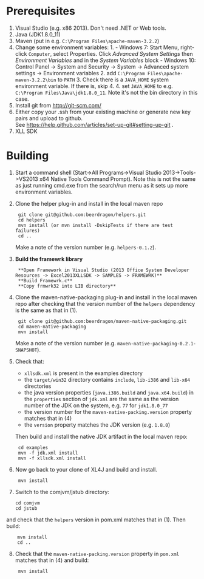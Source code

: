 Prerequisites
=============

1. Visual Studio (e.g. x86 2013).  Don't need .NET or Web tools.
2. Java (JDK1.8.0_11)
3. Maven (put in e.g. `C:\Program Files\apache-maven-3.2.2`)
4. Change some environment variables:
    1. 
        - Windows 7: Start Menu, right-click `Computer`, select Properties.
           Click *Advanced System Settings* then *Environment Variables* and in the *System Variables* block
        - Windows 10: Control Panel -> System and Security -> System -> Advanced system settings -> Environment variables
    2. add `C:\Program Files\apache-maven-3.2.2\bin` to `PATH`
    3. Check there is a `JAVA_HOME` system environment variable.  If there is, skip 4.
    4. set `JAVA_HOME` to e.g. `C:\Program Files\Java\jdk1.8.0_11`.  Note it's not the bin directory in this case.
5. Install git from http://git-scm.com/
6. Either copy your .ssh from your existing machine or generate new key pairs and upload to github.  
   See https://help.github.com/articles/set-up-git#setting-up-git .
7. XLL SDK

Building
========
1. Start a command shell (Start->All Programs->Visual Studio 2013->Tools->VS2013 x64 Native Tools Command Prompt).
   Note this is not the same as just running cmd.exe from the search/run menu as it sets up more environment variables.
2. Clone the helper plug-in and install in the local maven repo

        git clone git@github.com:beerdragon/helpers.git
        cd helpers
        mvn install (or mvn install -DskipTests if there are test failures)
        cd ..
        
    
    Make a note of the version number (e.g. `helpers-0.1.2`).
3. **Build the framewrk library**

        **Open Framework in Visual Studio (2013 Office System Developer Resources -> Excel2013XLLSDK -> SAMPLES -> FRAMEWRK)**
        **Build Framewrk.c**
        **Copy frmwrk32 into LIB directory**

4. Clone the maven-native-packaging plug-in and install in the local maven repo after checking that the version number of the `helpers` dependency is the same as that in (1).

        git clone git@github.com:beerdragon/maven-native-packaging.git
        cd maven-native-packaging
        mvn install
            
   Make a note of the version number (e.g. `maven-native-packaging-0.2.1-SNAPSHOT`).
5. Check that:
    - `xllsdk.xml` is present in the examples directory
    - the `target/win32` directory contains `include`, `lib-i386` and `lib-x64` directories
    - the java version properties (`java.i386.build` and `java.x64.build`) in the `properties` section of `jdk.xml` are the same as the version number of the JDK on the system, e.g. `77` for `jdk1.8.0_77`
    - the version number for the `maven-native-packing.version` property matches that in (4)
    - the `version` property matches the JDK version (e.g. `1.8.0`) 
        
    Then build and install the native JDK artifact in the local maven repo:

        cd examples
        mvn -f jdk.xml install
        mvn -f xllsdk.xml install
6. Now go back to your clone of XL4J and build and install. 
        
        mvn install 
7.  Switch to the comjvm/jstub directory:
        
        cd comjvm
        cd jstub
   and check that the `helpers` version in pom.xml matches that in (1). Then build:

        mvn install
        cd ..
8. Check that the `maven-native-packing.version` property in `pom.xml` matches that in (4) and build:

        mvn install
        

  
